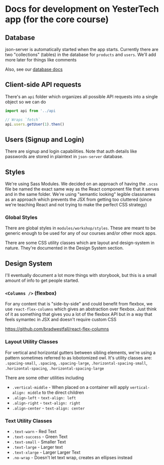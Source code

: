 # Docs for development on YesterTech app (for the core course)

## Database

json-server is automatically started when the app starts. Currently there are two "collections" (tables) in the database for `products` and `users`. We'll add more later for things like comments

Also, see our [database docs](./databases.md)

## Client-side API requests

There's an `api` folder which organizes all possible API requests into a single object so we can do

```js
import api from '../api

// Wraps `fetch`
api.users.getUser(1).then()
```

## Users (Signup and Login)

There are signup and login capabilities. Note that auth details like passwords are stored in plaintext in `json-server` database.

## Styles

We're using Sass Modules. We decided on an approach of having the `.scss` file be named the exact same way as the React component file that it serves and in the same folder. We're using "semantic looking" legible classnames as an approach which prevents the JSX from getting too cluttered (since we're teaching React and not trying to make the perfect CSS strategy)

### Global Styles

There are global styles in `modules/workshop/styles`. These are meant to be generic enough to be used for any of our courses and/or other mock apps.

There are some CSS utility classes which are layout and design-system in nature. They're documented in the Design System section.

## Design System

I'll eventually document a lot more things with storybook, but this is a small amount of info to get people started.

### `<Columns />` (flexbox)

For any content that is "side-by-side" and could benefit from flexbox, we use `react-flex-columns` which gives an abstraction over flexbox. Just think of it as something that gives you a lot of the flexbox API but in a way that feels symantec in JSX and doesn't require custom CSS

https://github.com/bradwestfall/react-flex-columns

### Layout Utility Classes

For vertical and horizontal gutters between sibling elements, we're using a pattern sometimes referred to as lobotomized owl. It's utility classes are: `.spacing-small`, `.spacing`, `.spacing-large`, `.horizontal-spacing-small`, `.horizontal-spacing`, `.horizontal-spacing-large`

There are some other utilities including

- `.vertical-middle` - When placed on a container will apply `vertical-align: middle` to the direct children
- `.align-left` - `text-align: left`
- `.align-right` - `text-align: right`
- `.align-center` - `text-align: center`

### Text Utility Classes

- `.text-warn` - Red Text
- `.text-success` - Green Text
- `.text-small` - Smaller Text
- `.text-large` - Larger text
- `.text-xlarge` - Larger Larger Text
- `.no-wrap` - Doesn't let text wrap, creates an ellipses instead
